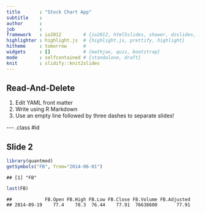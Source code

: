 ```yaml
---
title       : "Stock Chart App"
subtitle    : 
author      : 
job         : 
framework   : io2012        # {io2012, html5slides, shower, dzslides, ...}
highlighter : highlight.js  # {highlight.js, prettify, highlight}
hitheme     : tomorrow      # 
widgets     : []            # {mathjax, quiz, bootstrap}
mode        : selfcontained # {standalone, draft}
knit        : slidify::knit2slides
---
```


## Read-And-Delete

1. Edit YAML front matter
2. Write using R Markdown
3. Use an empty line followed by three dashes to separate slides!

--- .class #id 

## Slide 2


```r
library(quantmod)
getSymbols("FB", from="2014-06-01")
```

```
## [1] "FB"
```

```r
last(FB)
```

```
##            FB.Open FB.High FB.Low FB.Close FB.Volume FB.Adjusted
## 2014-09-19    77.4    78.3  76.44    77.91  76638600       77.91
```



